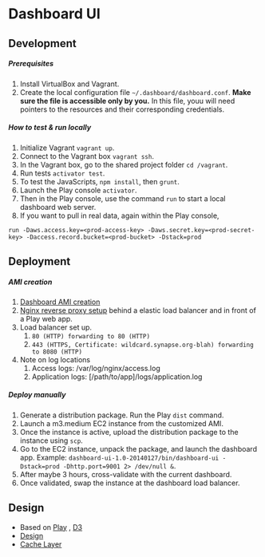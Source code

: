 Dashboard UI
=====================================

Development
------------------

##### Prerequisites

1. Install VirtualBox and Vagrant.
2. Create the local configuration file `~/.dashboard/dashboard.conf`. **Make sure the file is accessible only by you.** In this file, youu will need pointers to the resources and their corresponding credentials.

##### How to test & run locally

1. Initialize Vagrant `vagrant up`.
2. Connect to the Vagrant box `vagrant ssh`.
3. In the Vagrant box, go to the shared project folder `cd /vagrant`.
4. Run tests `activator test`. 
5. To test the JavaScripts, `npm install`, then `grunt`.
6. Launch the Play console `activator`.
7. Then in the Play console, use the command `run` to start a local dashboard web server.
8. If you want to pull in real data, again within the Play console,
```
run -Daws.access.key=<prod-access-key> -Daws.secret.key=<prod-secret-key> -Daccess.record.bucket=<prod-bucket> -Dstack=prod
```

Deployment
------------------

##### AMI creation

1. [Dashboard AMI creation](https://gist.github.com/eric-wu/8658696)
2. [Nginx reverse proxy setup](https://gist.github.com/eric-wu/8483112) behind a elastic load balancer and in front of a Play web app.
3. Load balancer set up.
    1. `80 (HTTP) forwarding to 80 (HTTP)`
    2. `443 (HTTPS, Certificate: wildcard.synapse.org-blah) forwarding to 8080 (HTTP)`
4. Note on log locations
    1. Access logs: /var/log/nginx/access.log
    2. Application logs: [/path/to/app]/logs/application.log

##### Deploy manually

1. Generate a distribution package. Run the Play `dist` command.
2. Launch a m3.medium EC2 instance from the customized AMI.
3. Once the instance is active, upload the distribution package to the instance using `scp`.
4. Go to the EC2 instance, unpack the package, and launch the dashboard app. Example: `dashboard-ui-1.0-20140127/bin/dashboard-ui -Dstack=prod -Dhttp.port=9001 2> /dev/null &`.
5. After maybe 3 hours, cross-validate with the current dashboard.
6. Once validated, swap the instance at the dashboard load balancer.

Design
------------------

* Based on [Play](https://github.com/playframework/playframework) , [D3](https://github.com/mbostock/d3)
* [Design](https://github.com/eric-wu/dashboard/wiki)
* [Cache Layer](https://github.com/Sage-Bionetworks/dashboard)
